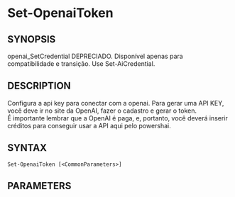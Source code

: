 ﻿---
external help file: powershai-help.xml
schema: 2.0.0
powershai: true
---

# Set-OpenaiToken

## SYNOPSIS <!--!= @#Synop !-->
openai_SetCredential
DEPRECIADO. Disponível apenas para compatibilidade e transição. Use Set-AiCredential.

## DESCRIPTION <!--!= @#Desc !-->
Configura a api key para conectar com a openai. 
Para gerar uma API KEY, você deve ir no site da OpenAI, fazer o cadastro e gerar o token.  
É importante lembrar que a OpenAI é paga, e, portanto, você deverá inserir créditos para conseguir usar a API aqui pelo powershai.

## SYNTAX <!--!= @#Syntax !-->

```
Set-OpenaiToken [<CommonParameters>]
```

## PARAMETERS <!--!= @#Params !-->